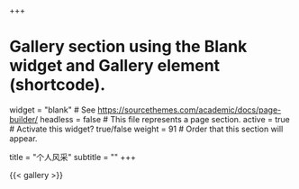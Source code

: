 +++
# Gallery section using the Blank widget and Gallery element (shortcode).
widget = "blank"  # See https://sourcethemes.com/academic/docs/page-builder/
headless = false  # This file represents a page section.
active = true  # Activate this widget? true/false
weight = 91  # Order that this section will appear.

title = "个人风采"
subtitle = ""
+++

{{< gallery >}}
